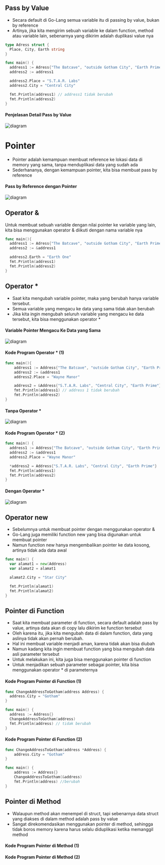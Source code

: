 ## Pass by Value
- Secara default di Go-Lang semua variable itu di passing by value, bukan by reference
- Artinya, jika kita mengirim sebuah variable ke dalam function, method atau variable lain, sebenarnya yang dikirim adalah duplikasi value nya

```go
type Adress struct {
  Place, City, Earth string
}

func main() {
  address1 := Adress{"The Batcave", "outside Gotham City", "Earth Prime"}
  address2 := address1

  address2.Place = "S.T.A.R. Labs"
  address2.City = "Central City"

  fmt.Println(address1) // address1 tidak berubah
  fmt.Println(address2)
}
```

#### Penjelasan Detail Pass by Value
![diagram](https://www.plantuml.com/plantuml/dpng/ZOz1QiCm44NtSugFzp7Oou9Bt52wQI6qkS34ciGgaXMaSTjGUlUQ93OnP97PI7fVdoSjatBKtZjYvyAtjp-ssnFjWZCIaRs93_6OuPSmJDX-IgEeZOcIKd6cfraxRWGLDgtWYRNXBvcobTNZ48LUapM2bw0j-nEThZnpr1RLPLr7wy_rFxhXBMzuF_9DNkVlELvvcsRc2YlfDBAxrpWuTzO9ChvyCmCdZ8TvLbvd9T6umw8_B1wd1u-ycFE2web7ks_rge87DE5WnT1IEjDxzmy0)

# Pointer
- Pointer adalah kemampuan membuat reference ke lokasi data di memory yang sama, tanpa menduplikasi data yang sudah ada
- Sederhananya, dengan kemampuan pointer, kita bisa membuat pass by reference


#### Pass by Reference dengan Pointer
![diagram](https://www.plantuml.com/plantuml/dpng/NOwn3i8W48PtdkB2tg7TQwh6E9bqy0NESbeC50E7sfY-kwXje_uBy7rSxgy2e-TeZK1ZtCtgk-vEGXoTKUH1xiWwtqju24XnXpCr34kbF8MGZ_ILsc13KCA-9LWXDtYbsQqrzqcvo44hWgtZ5ksRpbysgKCBvNZMNjlF-226r4KR0edZKWaOO7hykkBR5K9CDyZY9LlCjIUU__EAEXMjUG80)

## Operator &
Untuk membuat sebuah variable dengan nilai pointer ke variable yang lain, kita bisa menggunakan operator & diikuti dengan nama variable nya
```go
func main(){
  address1 := Adress{"The Batcave", "outside Gotham City", "Earth Prime"}
  address2 := &address1

  address2.Earth = "Earth One"
  fmt.Println(address1)
  fmt.Println(address2)
}
```
## Operator *
- Saat kita mengubah variable pointer, maka yang berubah hanya variable tersebut.
- Semua variable yang mengacu ke data yang sama tidak akan berubah
- Jika kita ingin mengubah seluruh variable yang mengacu ke data tersebut, kita bisa menggunakan operator *

#### Variable Pointer Mengacu Ke Data yang Sama
![diagram](https://www.plantuml.com/plantuml/dpng/NOwn3i8W48PtdkB2tg7TQwh6E9bqy0NESbeC50E7sfY-kwXje_uBy7rSxgy2e-TeZK1ZtCtgk-vEGXoTKUH1xiWwtqju24XnXpCr34kbF8MGZ_ILsc13KCA-9LWXDtYbsQqrzqcvo44hWgtZ5ksRpbysgKCBvNZMNjlF-226r4KR0edZKWaOO7hykkBR5K9CDyZY9LlCjIUU__EAEXMjUG80)

#### Kode Program Operator * (1)
```go
func main(){
	address1 := Address{"The Batcave", "outside Gotham City", "Earth Prime"}
	address2 := &address1
	address2.Place = "Wayne Manor"

	address2 = &Address{"S.T.A.R. Labs", "Central City", "Earth Prime"}
	fmt.Println(address1) // address 1 tidak berubah
	fmt.Println(address2)
}
```
#### Tanpa Operator *
![diagram](https://www.plantuml.com/plantuml/dpng/ZO_1IiGm48RlynH3xXjexvLT5_6YiEY-m6mpQoEJHfA9keZlRjMsMEZ1_vBa_nA-p3Oh9Ir1W4JYM_3lldy2E4TndD3SSuZfOl03S4WyFNEhk7CkSSxLs7xd8DGoDdZi6Az9MthbcUszNWOKYsRl66-ZTXH-sldA3INji1dNG_BXz_adh7Zh5U-ZFTgTVR1uHwUyC3UuvruJoN-DW_FiXT7GEAP1oZWTbgp-osg0QOURyhAvcZyyzTMohm2stBiIv0i0)

#### Kode Program Operator * (2)
```go
func main() {
  address1 := Address{"The Batcave", "outside Gotham City", "Earth Prime"}
  address2 := &address1
  address2.Place = "Wayne Manor"

  *address2 = Address{"S.T.A.R. Labs", "Central City", "Earth Prime"}
  fmt.Println(address1)
  fmt.Println(address2)
}
```

#### Dengan Operator *
![diagram](https://www.plantuml.com/plantuml/dpng/ZO_1JiCm38RlVWehzqLQxqKR4-82qWHx0Q_nQ93JeCG19iIxKw2jAEfX_oN9_oNwuarMIbg208d4j-3VVVS4S8hYEA6vvn3JsU07O9zuVEP6SUjSufpNG_kTlL33MEEXPRmcRUYL9xRpUkvHB9gzOxoDsbBuQQShDvIqnNfOzyc7t-UViE2j5hoFzc2tzi7Y7Htpp5pZZZjD99SQU-V92wEXOKo3b74yp5drbrK0umvNvMLrDNruxDV_UzXmvqgGBm00)


## Operator new
- Sebelumnya untuk membuat pointer dengan menggunakan operator &
- Go-Lang juga memiliki function new yang bisa digunakan untuk membuat pointer
- Namun function new hanya mengembalikan pointer ke data kosong, artinya tidak ada data awal
```go
func main() {
  var alamat1 = new(Address)
  var alamat2 = alamat1

  alamat2.City = "Star City"

  fmt.Println(alamat1)
  fmt.Println(alamat2)
}
```

## Pointer di Function
- Saat kita membuat parameter di function, secara default adalah pass by value, artinya data akan di copy lalu dikirim ke function tersebut
- Oleh karena itu, jika kita mengubah data di dalam function, data yang aslinya tidak akan pernah berubah.
- Hal ini membuat variable menjadi aman, karena tidak akan bisa diubah
- Namun kadang kita ingin membuat function yang bisa mengubah data asli parameter tersebut
- Untuk melakukan ini, kita juga bisa menggunakan pointer di function
- Untuk menjadikan sebuah parameter sebagai pointer, kita bisa menggunakan operator * di parameternya

#### Kode Program Pointer di Function (1)
```go
func ChangeAddressToGotham(address Address) {
  address.City = "Gotham"
}

func main() {
  address := Address{}
  ChangeAddressToGotham(address)
  fmt.Println(address) // tidak berubah
}
```

#### Kode Program Pointer di Function (2)
```go
func ChangeAddressToGotham(address *Address) {
	address.City = "Gotham"
}

func main() {
	address := Address{}
	ChangeAddressToGotham(&address)
	fmt.Println(address) //berubah
}
```

## Pointer di Method
- Walaupun method akan menempel di struct, tapi sebenarnya data struct yang diakses di dalam method adalah pass by value
- Sangat direkomendasikan menggunakan pointer di method, sehingga tidak boros memory karena harus selalu diduplikasi ketika memanggil method

#### Kode Program Pointer di Method (1)
#### Kode Program Pointer di Method (2)
